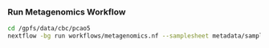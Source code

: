 ### Run Metagenomics Workflow

```bash
cd /gpfs/data/cbc/pcao5
nextflow -bg run workflows/metagenomics.nf --samplesheet metadata/samplesheet_metagenomics.csv --metadata metadata/fastqscreen.conf --outdir out
```